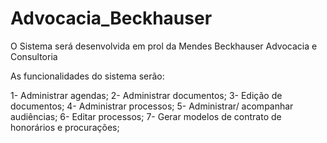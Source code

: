 # Advocacia_Beckhauser

O Sistema será desenvolvida em prol da Mendes Beckhauser Advocacia e Consultoria

As funcionalidades do sistema serão: 

1- Administrar agendas;
2- Administrar documentos;
3- Edição de documentos;
4- Administrar processos;
5- Administrar/ acompanhar audiências;
6- Editar processos;
7- Gerar modelos de contrato de honorários e procurações;
